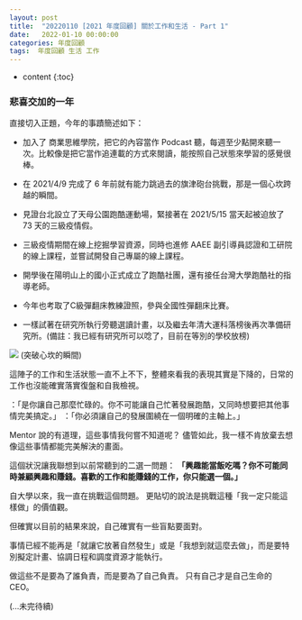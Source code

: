 ```yaml
---
layout: post
title:  "20220110 [2021 年度回顧] 關於工作和生活 - Part 1"
date:   2022-01-10 00:00:00
categories: 年度回顧
tags:  年度回顧 生活 工作
---
```



* content
{:toc}


### 悲喜交加的一年

直接切入正題，今年的事蹟簡述如下：

* 加入了 商業思維學院，把它的內容當作 Podcast 聽，每週至少點開來聽一次。比較像是把它當作追連載的方式來閱讀，能按照自己狀態來學習的感覺很棒。

* 在 2021/4/9 完成了 6 年前就有能力跳過去的旗津砲台挑戰，那是一個心坎跨越的瞬間。

* 見證台北設立了天母公園跑酷運動場，緊接著在 2021/5/15 當天起被迫放了 73 天的三級疫情假。

* 三級疫情期間在線上挖掘學習資源，同時也進修 AAEE 副引導員認證和工研院的線上課程，並嘗試開發自己專屬的線上課程。

* 開學後在陽明山上的國小正式成立了跑酷社團，還有接任台灣大學跑酷社的指導老師。

* 今年也考取了C級彈翻床教練證照，參與全國性彈翻床比賽。

* 一樣試著在研究所執行旁聽選讀計畫，以及繼去年清大運科落榜後再次準備研究所。(備註：我已經有研究所可以唸了，目前在等別的學校放榜)

![](https://i.imgur.com/ZzQiYQn.jpg)
(突破心坎的瞬間)


這陣子的工作和生活狀態一直不上不下，整體來看我的表現其實是下降的，日常的工作也沒能確實落實復盤和自我檢視。

：「是你讓自己那麼忙碌的。你不可能讓自己忙著發展跑酷，又同時想要把其他事情完美搞定。」
：「你必須讓自己的發展圍繞在一個明確的主軸上。」

Mentor 說的有道理，這些事情我何嘗不知道呢？
儘管如此，我一樣不肯放棄去想像這些事情都能完美解決的畫面。

這個狀況讓我聯想到以前常聽到的二選一問題：
**「興趣能當飯吃嗎？你不可能同時兼顧興趣和賺錢。喜歡的工作和能賺錢的工作，你只能選一個。」**

自大學以來，我一直在挑戰這個問題。
更貼切的說法是挑戰這種「我一定只能這樣做」的價值觀。

但確實以目前的結果來說，自己確實有一些盲點要面對。

事情已經不能再是「就讓它放著自然發生」或是「我想到就這麼去做」，而是要特別擬定計畫、協調日程和調度資源才能執行。

做這些不是要為了誰負責，而是要為了自己負責。
只有自己才是自己生命的 CEO。


(...未完待續)